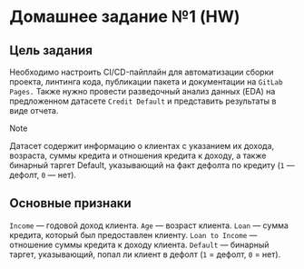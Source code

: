 # Домашнее задание №1 (HW)

## Цель задания
Необходимо настроить CI/CD-пайплайн для автоматизации сборки проекта, линтинга кода, публикации пакета и документации на `GitLab Pages.` Также нужно провести разведочный анализ данных (EDA) на предложенном датасете `Credit Default` и представить результаты в виде отчета.

> [!NOTE]
Датасет содержит информацию о клиентах с указанием их дохода, возраста, суммы кредита и отношения кредита к доходу, а также бинарный таргет Default, указывающий на факт дефолта по кредиту (`1` — дефолт, `0` — нет).

## Основные признаки

`Income` — годовой доход клиента.
`Age` — возраст клиента.
`Loan` — сумма кредита, который был предоставлен клиенту.
`Loan to Income` — отношение суммы кредита к доходу клиента.
`Default` — бинарный таргет, указывающий, попал ли клиент в дефолт (`1` = дефолт, `0` = нет).